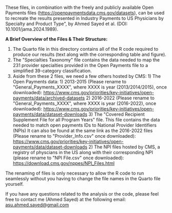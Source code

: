 These files, in combination with the freely and publicly available Open Payments files (https://openpaymentsdata.cms.gov/datasets), can be used to recreate the results presented in Industry Payments to US Physicians by Specialty and Product Type", by Ahmed Sayed et al. (DOI: 10.1001/jama.2024.1989).

**A Brief Overview of the Files & Their Structure:**

1) The Quarto file in this directory contains all of the R code required to produce our results (text along with the corresponding table and figure).
2) The "Specialties Taxonomy" file contains the data needed to map the 231 provider specialties provided in the Open Payments file to a simplified 39-category classification.
3) Aside from these 2 files, we need a few others hosted by CMS:
        1) The Open Payments data:
               1) 2013-2015 (Please rename to "General_Payments_XXXX", where XXXX is year (2013/2014/2015), once downloaded): https://www.cms.gov/priorities/key-initiatives/open-payments/data/archived-datasets
               2) 2016-2022 (Please rename to "General_Payments_XXXX", where XXXX is year (2016-2022), once downloaded): https://www.cms.gov/priorities/key-initiatives/open-payments/data/dataset-downloads
               3) The "Covered Recipient Supplement File for all Program Years" file. This file contains the data needed to match open payments IDs to National Provider Identifiers (NPIs) It can also be found at the same link as the 2016-2022 files (Please rename to "Provider_Info.csv" once downloaded): https://www.cms.gov/priorities/key-initiatives/open-payments/data/dataset-downloads
       2) The NPI files hosted by CMS, a registry of physcians in the US along with their corresponding NPI (please rename to "NPI File.csv" once downloaded): https://download.cms.gov/nppes/NPI_Files.html

The renaming of files is only necessary to allow the R code to run seamlessly without you having to change the file names in the Quarto file yourself.

If you have any questions related to the analysis or the code, please feel free to contact me (Ahmed Sayed) at the following email: asu.ahmed.sayed@gmail.com
